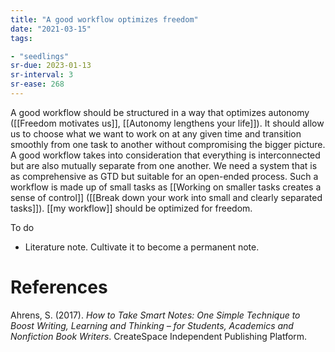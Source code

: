 ```yaml
---
title: "A good workflow optimizes freedom"
date: "2021-03-15"
tags:

- "seedlings"
sr-due: 2023-01-13
sr-interval: 3
sr-ease: 268
---
```


A good workflow should be structured in a way that optimizes autonomy ([[Freedom motivates us]], [[Autonomy lengthens your life]]). It should allow us to choose what we want to work on at any given time and transition smoothly from one task to another without compromising the bigger picture. A good workflow takes into consideration that everything is interconnected but are also mutually separate from one another. We need a system that is as comprehensive as GTD but suitable for an open-ended process. Such a workflow is made up of small tasks as [[Working on smaller tasks creates a sense of control]] ([[Break down your work into small and clearly separated tasks]]). [[my workflow]] should be optimized for freedom.

To do

- Literature note. Cultivate it to become a permanent note.

# References

Ahrens, S. (2017). *How to Take Smart Notes: One Simple Technique to Boost Writing, Learning and Thinking – for Students, Academics and Nonfiction Book Writers*. CreateSpace Independent Publishing Platform.

